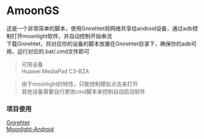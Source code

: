 # AmoonGS

这是一个非常简单的脚本，使用Gnirehtet将网络共享给android设备，通过adb控制打开moonlight软件，并自动控制开始串流  
下载Gnirehtet，将对应你的设备的脚本放置在Gnirehtet目录下，确保你的adb可用，运行对应的.bat/.cmd文件即可

> 可用设备  
> Huawei MediaPad C3-BZA


> 由于moonlight的特性，只能控制模拟点击来打开  
> 其他设备需要自行更改cmd脚本来控制自动启动软件


### 项目使用
[Gnirehtet](https://github.com/Genymobile/gnirehtet)  
[Moonlight-Android](https://github.com/moonlight-stream/moonlight-android)
